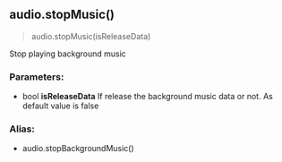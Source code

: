 
## audio.stopMusic()

> audio.stopMusic(isReleaseData)

Stop playing background music

### Parameters:

-   bool **isReleaseData** If release the background music data or not. As default value is false

### Alias:

-   audio.stopBackgroundMusic()
